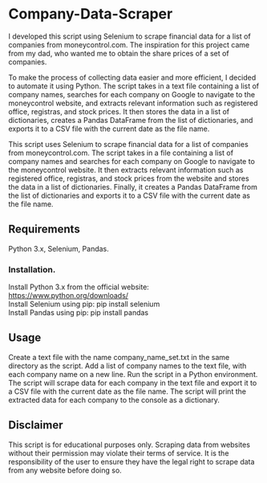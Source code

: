 # Company-Data-Scraper
I developed this script using Selenium to scrape financial data for a list of companies from moneycontrol.com. The inspiration for this project came from my dad, who wanted me to obtain the share prices of a set of companies.

To make the process of collecting data easier and more efficient, I decided to automate it using Python. The script takes in a text file containing a list of company names, searches for each company on Google to navigate to the moneycontrol website, and extracts relevant information such as registered office, registras, and stock prices. It then stores the data in a list of dictionaries, creates a Pandas DataFrame from the list of dictionaries, and exports it to a CSV file with the current date as the file name.

This script uses Selenium to scrape financial data for a list of companies from moneycontrol.com. The script takes in a file containing a list of company names and searches for each company on Google to navigate to the moneycontrol website. It then extracts relevant information such as registered office, registras, and stock prices from the website and stores the data in a list of dictionaries. Finally, it creates a Pandas DataFrame from the list of dictionaries and exports it to a CSV file with the current date as the file name.

## Requirements

Python 3.x, 
Selenium,
Pandas.  

### Installation. 

Install Python 3.x from the official website: https://www.python.org/downloads/ <br>
Install Selenium using pip: pip install selenium <br>
Install Pandas using pip: pip install pandas <br>

## Usage

Create a text file with the name company_name_set.txt in the same directory as the script.
Add a list of company names to the text file, with each company name on a new line.
Run the script in a Python environment. The script will scrape data for each company in the text file and export it to a CSV file with the current date as the file name.
The script will print the extracted data for each company to the console as a dictionary.

## Disclaimer

This script is for educational purposes only. Scraping data from websites without their permission may violate their terms of service. It is the responsibility of the user to ensure they have the legal right to scrape data from any website before doing so.
